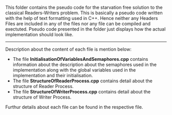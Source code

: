 This folder contains the pseudo code for the starvation free solution to the classical Readers-Writers problem. This is basically a pseudo code written with the help of text formatting used in C++. Hence neither any Headers Files are included in any of the files nor any file can be compiled and exectuted. Pseudo code presented in the folder just displays how the actual implementation should look like.

---
Description about the content of each file is mention below:

  + The file **InitialisationOfVariablesAndSemaphores.cpp** contains information about the description about the semaphores used in the implementation along with the global variables used in the implementation and their initialisation.
  + The file **StructureOfReaderProcess.cpp** contains detail about the structure of Reader Process.
  + The file **StructureOfWriterProcess.cpp** contains detail about the structure of Writer Process.

Furthur details about each file can be found in the respective file.
